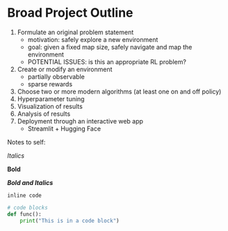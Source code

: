 # Broad Project Outline

1. Formulate an original problem statement
    - motivation: safely explore a new environment
    - goal: given a fixed map size, safely navigate and map the environment
	- POTENTIAL ISSUES: is this an appropriate RL problem?
2. Create or modify an environment
    - partially observable
	- sparse rewards
3. Choose two or more modern algorithms (at least one on and off policy)
4. Hyperparameter tuning
5. Visualization of results
6. Analysis of results
7. Deployment through an interactive web app
    - Streamlit + Hugging Face

Notes to self:

*Italics*

**Bold**

***Bold and Italics***

`inline code`

```python
# code blocks
def func():
	print("This is in a code block")
```
